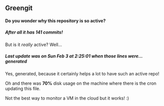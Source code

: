 ## Greengit

#### Do you wonder why this repository is so active?

##### After all it has 141 commits!

But is it *really* active? Well...

##### Last update was on Sun Feb 3 at 2:25:01 when those lines were... generated

Yes, generated, because it certainly helps a lot to have such an active repo!

Oh and there was **70%** disk usage on the machine
where there is the cron updating this file.

Not the best way to monitor a VM in the cloud but it works! :)
